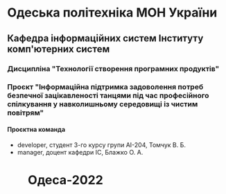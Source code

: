 # Одеська політехніка МОН України
## Кафедра інформаційних систем Інституту комп'ютерних систем
### Дисципліна "Технології створення програмних продуктів"
### Проєкт "Інформаційна підтримка задоволення потреб безпечної зацікавленості танцями під час професійного спілкування у навколишньому середовищі із чистим повітрям"
#### Проєктна команда
<ul>
	<li>developer, студент 3-го курсу групи AI-204, Томчук В. Б. </li>
	<li>manager, доцент кафедри ІС, Блажко О. А. </li>
<ul>

# Одеса-2022

